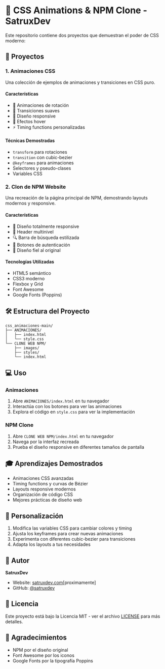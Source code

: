 # 🎨 CSS Animations & NPM Clone - SatruxDev

Este repositorio contiene dos proyectos que demuestran el poder de CSS moderno:

## 🌟 Proyectos

### 1. Animaciones CSS
Una colección de ejemplos de animaciones y transiciones en CSS puro.

#### Características
- 🔄 Animaciones de rotación
- 🎯 Transiciones suaves
- 📱 Diseño responsive
- 🎨 Efectos hover
- ⚡ Timing functions personalizadas

#### Técnicas Demostradas
- `transform` para rotaciones
- `transition` con cubic-bezier
- `@keyframes` para animaciones
- Selectores y pseudo-clases
- Variables CSS

### 2. Clon de NPM Website
Una recreación de la página principal de NPM, demostrando layouts modernos y responsive.

#### Características
- 📱 Diseño totalmente responsive
- 🎯 Header multinivel
- 🔍 Barra de búsqueda estilizada
- 👤 Botones de autenticación
- 🎨 Diseño fiel al original

#### Tecnologías Utilizadas
- HTML5 semántico
- CSS3 moderno
- Flexbox y Grid
- Font Awesome
- Google Fonts (Poppins)

## 🛠️ Estructura del Proyecto

```
css_animaciones-main/
├── ANIMACIONES/
│   ├── index.html
│   └── style.css
└── CLONE WEB NPM/
    ├── images/
    ├── styles/
    └── index.html
```

## 💻 Uso

### Animaciones
1. Abre `ANIMACIONES/index.html` en tu navegador
2. Interactúa con los botones para ver las animaciones
3. Explora el código en `style.css` para ver la implementación

### NPM Clone
1. Abre `CLONE WEB NPM/index.html` en tu navegador
2. Navega por la interfaz recreada
3. Prueba el diseño responsive en diferentes tamaños de pantalla

## 🎓 Aprendizajes Demostrados

- Animaciones CSS avanzadas
- Timing functions y curvas de Bézier
- Layouts responsive modernos
- Organización de código CSS
- Mejores prácticas de diseño web

## 🔧 Personalización

1. Modifica las variables CSS para cambiar colores y timing
2. Ajusta los keyframes para crear nuevas animaciones
3. Experimenta con diferentes cubic-bezier para transiciones
4. Adapta los layouts a tus necesidades

## 👤 Autor

**SatruxDev**
- Website: [satruxdev.com](https://satruxdev.com)[proximamente]
- GitHub: [@satruxdev](https://github.com/PedroPinteno)

## 📝 Licencia

Este proyecto está bajo la Licencia MIT - ver el archivo [LICENSE](LICENSE) para más detalles.

## 🌟 Agradecimientos

- NPM por el diseño original
- Font Awesome por los iconos
- Google Fonts por la tipografía Poppins
